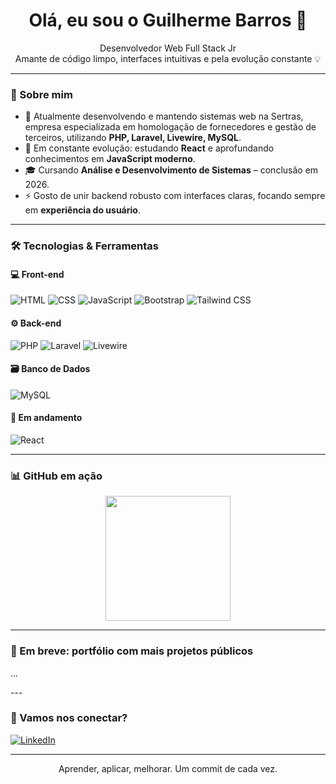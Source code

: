 <h1 align="center">Olá, eu sou o Guilherme Barros 👋</h1>

<p align="center">
  Desenvolvedor Web Full Stack Jr <br>
  Amante de código limpo, interfaces intuitivas e pela evolução constante 💡
</p>

---

### 🚀 Sobre mim

- 💼 Atualmente desenvolvendo e mantendo sistemas web na Sertras, empresa especializada em homologação de fornecedores e gestão de terceiros, utilizando **PHP, Laravel, Livewire, MySQL**.
- 🧠 Em constante evolução: estudando **React** e aprofundando conhecimentos em **JavaScript moderno**.
- 🎓 Cursando **Análise e Desenvolvimento de Sistemas** – conclusão em 2026.
- ⚡ Gosto de unir backend robusto com interfaces claras, focando sempre em **experiência do usuário**.

---

### 🛠️ Tecnologias & Ferramentas

#### 💻 Front-end
![HTML](https://img.shields.io/badge/-HTML5-E34F26?style=flat&logo=html5&logoColor=white)
![CSS](https://img.shields.io/badge/-CSS3-1572B6?style=flat&logo=css3)
![JavaScript](https://img.shields.io/badge/-JavaScript-F7DF1E?style=flat&logo=javascript&logoColor=black)
![Bootstrap](https://img.shields.io/badge/-Bootstrap-7952B3?style=flat&logo=bootstrap)
![Tailwind CSS](https://img.shields.io/badge/-Tailwind-38B2AC?style=flat&logo=tailwind-css)

#### ⚙️ Back-end
![PHP](https://img.shields.io/badge/-PHP-777BB4?style=flat&logo=php)
![Laravel](https://img.shields.io/badge/-Laravel-F9322C?style=flat&logo=laravel)
![Livewire](https://img.shields.io/badge/-Livewire-4E1A74?style=flat&logo=laravel)

#### 🗃️ Banco de Dados
![MySQL](https://img.shields.io/badge/-MySQL-4479A1?style=flat&logo=mysql)

#### 🔄 Em andamento
![React](https://img.shields.io/badge/-React-61DAFB?style=flat&logo=react)

---

### 📊 GitHub em ação

 <!--
<p align="center">
  <img src="https://github-readme-stats.vercel.app/api?username=guibarrosdevv&show_icons=true&theme=react&count_private=true&hide=prs&hide_rank=false" height="165" />
  <img src="https://github-readme-stats.vercel.app/api/top-langs/?username=guibarrosdevv&layout=compact&theme=react&langs_count=8" height="165"/>
</p>
-->

 <p align="center">
  <img src="https://github-readme-stats.vercel.app/api/top-langs/?username=guibarrosdevv&layout=compact&theme=react&langs_count=8" height="200" />
</p>


<!--
<p align="center">
  <img src="https://streak-stats.demolab.com/?user=guibarrosdevv&theme=react&hide_border=false" height="150"/>
</p>
-->

---

<!--
### 📂 Projetos em destaque

| Projeto | Descrição | Tecnologias |
|--------|-----------|-------------|
| `Workout Register` | Registro de treinos pessoais com visual moderno | Laravel · Livewire · Tailwind CSS |
| `Compliance Dashboard` | Dashboard de análise de fornecedores e due diligence | Laravel · Bootstrap · MySQL |
-->

### 🧪 Em breve: portfólio com mais projetos públicos
 <p>
  ...
</p>
---

### 🤝 Vamos nos conectar?

[![LinkedIn](https://img.shields.io/badge/-LinkedIn-0A66C2?style=flat&logo=linkedin&logoColor=white)](https://www.linkedin.com/in/guilherme-barross/)
<!--
[![Instagram](https://img.shields.io/badge/-Instagram-E4405F?style=flat&logo=instagram&logoColor=white)](https://www.instagram.com/seuuser.dev/)
[![Portfólio](https://img.shields.io/badge/-Portfólio-000?style=flat&logo=github&logoColor=white)](https://github.com/SeuUsuario)
-->
---

<p align="center">
  Aprender, aplicar, melhorar. Um commit de cada vez. 
</p>
